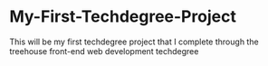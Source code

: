 # My-First-Techdegree-Project
This will be my first techdegree project that I complete through the treehouse front-end web development techdegree
